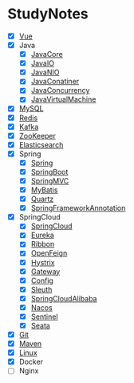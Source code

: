 # StudyNotes

- [x] [Vue](https://github.com/onezilin/StudyNotes/blob/master/Vue/Vue.md)
- [x] Java
  - [x] [JavaCore](https://github.com/onezilin/StudyNotes/blob/master/Java/JavaCore.md)
  - [x] [JavaIO](https://github.com/onezilin/StudyNotes/blob/master/Java/JavaIO.md)
  - [x] [JavaNIO](https://github.com/onezilin/StudyNotes/blob/master/Java/JavaNIO.md)
  - [x] [JavaConatiner](https://github.com/onezilin/StudyNotes/blob/master/Java/JavaContainer.md)
  - [x] [JavaConcurrency](https://github.com/onezilin/StudyNotes/blob/master/Java/JavaConcurrency.md)
  - [x] [JavaVirtualMachine](https://github.com/onezilin/StudyNotes/blob/master/Java/JavaVirtualMachine.md)
- [x] [MySQL](https://github.com/onezilin/StudyNotes/blob/master/MySQL/MySQL.md)
- [x] [Redis](https://github.com/onezilin/StudyNotes/blob/master/Redis/Redis.md)
- [x] [Kafka](https://github.com/onezilin/StudyNotes/blob/master/Kafka/Kafka.md)
- [x] [ZooKeeper](https://github.com/onezilin/StudyNotes/blob/master/Zookeeper/Zookeeper.md)
- [x] [Elasticsearch](https://github.com/onezilin/StudyNotes/blob/master/Elasticsearch/Elasticsearch.md)
- [x] Spring
  - [x] [Spring](https://github.com/onezilin/StudyNotes/blob/master/Spring/Spring.md)
  - [x] [SpringBoot](https://github.com/onezilin/StudyNotes/blob/master/SpringBoot/SpringBoot.md)
  - [x] [SpringMVC](https://github.com/onezilin/StudyNotes/blob/master/SpringMVC/SpringMVC.md)
  - [x] [MyBatis](https://github.com/onezilin/StudyNotes/blob/master/MyBatis/MyBatis.md)
  - [x] [Quartz](https://github.com/onezilin/StudyNotes/blob/master/Quartz/Quartz.md)
  - [x] [SpringFrameworkAnnotation](https://github.com/onezilin/StudyNotes/blob/master/Spring/SpringFrameworkAnnotation.md)
- [x] SpringCloud
  - [x] [SpringCloud](https://github.com/onezilin/StudyNotes/blob/master/SpringCloud/SpringCloud.md)
  - [x] [Eureka](https://github.com/onezilin/StudyNotes/blob/master/Eureka/Eureka.md)
  - [x] [Ribbon](https://github.com/onezilin/StudyNotes/blob/master/Ribbon/Ribbon.md)
  - [x] [OpenFeign](https://github.com/onezilin/StudyNotes/blob/master/OpenFeign/OpenFeign.md)
  - [x] [Hystrix](https://github.com/onezilin/StudyNotes/blob/master/Hystrix/Hystrix.md)
  - [x] [Gateway](https://github.com/onezilin/StudyNotes/blob/master/Gateway/Gateway.md)
  - [x] [Config](https://github.com/onezilin/StudyNotes/blob/master/Config/Config.md)
  - [x] [Sleuth](https://github.com/onezilin/StudyNotes/blob/master/Sleuth/Sleuth.md)
  - [x] [SpringCloudAlibaba](https://github.com/onezilin/StudyNotes/blob/master/SpringCloud/SpringCloudAlibaba.md)
  - [x] [Nacos](https://github.com/onezilin/StudyNotes/blob/master/Nacos/Nacos.md)
  - [x] [Sentinel](https://github.com/onezilin/StudyNotes/blob/master/Sentinel/Sentinel.md)
  - [x] [Seata](https://github.com/onezilin/StudyNotes/blob/master/Seata/Seata.md)
- [x] [Git](https://github.com/onezilin/StudyNotes/blob/master/Git/Git.md)
- [x] [Maven](https://github.com/onezilin/StudyNotes/blob/master/Maven/Maven.md)
- [x] [Linux](https://github.com/onezilin/StudyNotes/blob/master/Linux/Linux.md)
- [x] Docker
- [ ] Nginx
